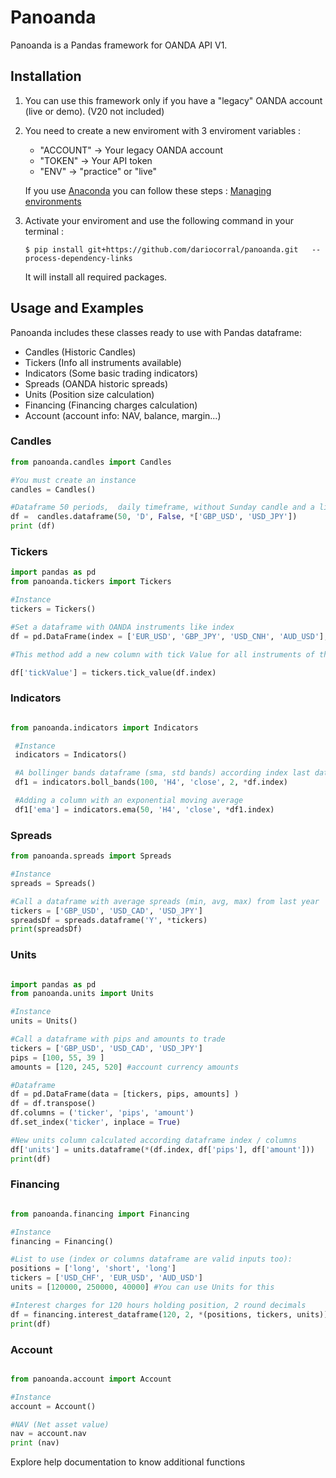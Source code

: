 # Panoanda
Panoanda is a Pandas framework for OANDA API V1. 

## Installation

1. You can use this framework only if you have a "legacy" OANDA account (live or demo). (V20 not included)

2. You need to create a new enviroment with 3 enviroment variables :
   - "ACCOUNT" -> Your legacy OANDA account
   - "TOKEN" -> Your API token
   - "ENV" -> "practice" or "live"
   
   If you use [Anaconda](https://www.anaconda.com/distribution/ ) you can follow these steps : [Managing environments](https://conda.io/docs/user-guide/tasks/manage-environments.html)

3. Activate your enviroment and use the following command in your terminal :

    ```
    $ pip install git+https://github.com/dariocorral/panoanda.git   --process-dependency-links
    ````

    It will install all required packages.

## Usage and Examples

Panoanda includes these classes ready to use with Pandas dataframe:
 
 - Candles (Historic Candles)
 - Tickers (Info all instruments available)
 - Indicators (Some basic trading indicators)
 - Spreads (OANDA historic spreads)
 - Units (Position size calculation)
 - Financing (Financing charges calculation)
 - Account (account info: NAV, balance, margin...)

 ### Candles

 ```Python
 from panoanda.candles import Candles

 #You must create an instance
 candles = Candles()

#Dataframe 50 periods,  daily timeframe, without Sunday candle and a list:
df =  candles.dataframe(50, 'D', False, *['GBP_USD', 'USD_JPY'])
print (df)

 ```

 ### Tickers

 ```Python
 import pandas as pd
 from panoanda.tickers import Tickers

 #Instance
 tickers = Tickers()

 #Set a dataframe with OANDA instruments like index
 df = pd.DataFrame(index = ['EUR_USD', 'GBP_JPY', 'USD_CNH', 'AUD_USD'], data = [100, 100, 100, 100], columns = ['base'])

 #This method add a new column with tick Value for all instruments of the dataframe index

 df['tickValue'] = tickers.tick_value(df.index)

```
### Indicators

```Python

from panoanda.indicators import Indicators

 #Instance
 indicators = Indicators()

 #A bollinger bands dataframe (sma, std bands) according index last dataframe (df)
 df1 = indicators.boll_bands(100, 'H4', 'close', 2, *df.index)

 #Adding a column with an exponential moving average
 df1['ema'] = indicators.ema(50, 'H4', 'close', *df1.index)

 ```
### Spreads

```Python
from panoanda.spreads import Spreads

#Instance
spreads = Spreads()

#Call a dataframe with average spreads (min, avg, max) from last year
tickers = ['GBP_USD', 'USD_CAD', 'USD_JPY']
spreadsDf = spreads.dataframe('Y', *tickers)
print(spreadsDf)
```

### Units

```Python

import pandas as pd
from panoanda.units import Units

#Instance
units = Units()

#Call a dataframe with pips and amounts to trade
tickers = ['GBP_USD', 'USD_CAD', 'USD_JPY']
pips = [100, 55, 39 ]
amounts = [120, 245, 520] #account currency amounts

#Dataframe
df = pd.DataFrame(data = [tickers, pips, amounts] )
df = df.transpose()
df.columns = ('ticker', 'pips', 'amount')
df.set_index('ticker', inplace = True)

#New units column calculated according dataframe index / columns 
df['units'] = units.dataframe(*(df.index, df['pips'], df['amount']))
print(df)
```

### Financing

```Python

from panoanda.financing import Financing

#Instance
financing = Financing()

#List to use (index or columns dataframe are valid inputs too):
positions = ['long', 'short', 'long']
tickers = ['USD_CHF', 'EUR_USD', 'AUD_USD']
units = [120000, 250000, 40000] #You can use Units for this

#Interest charges for 120 hours holding position, 2 round decimals
df = financing.interest_dataframe(120, 2, *(positions, tickers, units))
print(df)

```

### Account

```Python

from panoanda.account import Account

#Instance
account = Account()

#NAV (Net asset value)
nav = account.nav
print (nav)

```

Explore help documentation to know additional functions

















